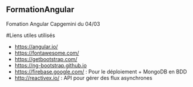 ## FormationAngular
Fomation Angular Capgemini du 04/03

#Liens utiles utilisés 

* https://angular.io/
* https://fontawesome.com/
* https://getbootstrap.com/
* https://ng-bootstrap.github.io
* https://firebase.google.com/ : Pour le déploiement + MongoDB en BDD
* http://reactivex.io/ : API pour gérer des flux asynchrones